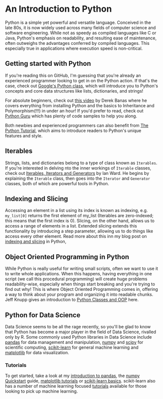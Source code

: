 # An Introduction to Python

Python is a simple yet powerful and versatile language. Conceived in the late 80s, it is now widely used across many fields of computer science and software engineering. While not as speedy as compiled languages like C or Java, Python's emphasis on readability, and resulting ease of maintenance, often outweighs the advantages conferred by compiled languages. This especially true in applications where execution speed is non-critical.

## Getting started with Python

If you're reading this on GitHub, I'm guessing that you're already an experienced programmer looking to get in on the Python action. If that's the case, check out [Google's Python class](https://developers.google.com/edu/python/), which will introduce you to Python's concepts and core data structures like lists, dictionaries, and strings!

For absolute beginners, check out [this video](https://www.youtube.com/watch?v=N4mEzFDjqtA) by Derek Banas where he covers everything from installing Python and the basics to Inheritance and Polymorphism(!!!) in under an hour! If you'd prefer to read, check out [Python Guru](http://thepythonguru.com/) which has plenty of code samples to help you along.

Both newbies and experienced programmers can also benefit from [The Python Tutorial](https://docs.python.org/3/tutorial/index.html), which aims to introduce readers to Python's unique features and style.

## Iterables

Strings, lists, and dictionaries belong to a type of class known as `Iterables`. If you're interested in delving nto the inner workings of `Iterable` classes, check out [Iterables, Iterators and Generators](https://excess.org/article/2013/02/itergen1/) by Ian Ward. He begins by explaining the `Iterable` class, then goes into the `Iterator` and `Generator` classes, both of which are powerful tools in Python.

## Indexing and Slicing

Accessing an element in a list using its index is known as indexing, e.g. `my_list[0]` returns the first element of my_list (Iterables are zero-indexed; this means that the first index is 0). Slicing, on the other hand, allows us to access a range of elements in a list. Extended slicing extends this functionality by introducing a step parameter, allowing us to do things like access every other element. Read more about this inn my blog post on [indexing and slicing](https://samsontmr.github.io/Slicing-and-Dicing/) in Python,

## Object Oriented Programming in Python

While Python is really useful for writing small scripts, often we want to use it to write whole applications. When this happens, having everything in one script (we call this procedural programming) will create huge problems readability-wise, especially when things start breaking and you're trying to find out why! This is where Object Oriented Programming comes in, offering a way to think about your program and organizing it into readable chunks. Jeff Knupp gives an introduction to [Python Classes and OOP](https://jeffknupp.com/blog/2014/06/18/improve-your-python-python-classes-and-object-oriented-programming/) here.


## Python for Data Science

Data Science seems to be all the rage recently, so you'll be glad to know that Python has become a major player in the field of Data Science, rivalled only by R. Some commonly used Python libraries in Data Science include [pandas](http://pandas.pydata.org/) for data management and manipulation, [numpy](http://www.numpy.org/) and [scipy](http://www.scipy.org/) for scientific computing, [scikit-learn](http://scikit-learn.org/) for general machine learning and [matplotlib](http://matplotlib.org/) for data visualization.

### Tutorials

To get started, take a look at my [introduction to pandas](https://samsontmr.github.io/Sentimental-Pandas/), the [numpy Quickstart](https://docs.scipy.org/doc/numpy-dev/user/quickstart.html) guide, [matplotlib tutorials](http://matplotlib.org/users/tutorials.html#introductory) or
[scikit-learn basics](http://scikit-learn.org/stable/tutorial/basic/tutorial.html). scikit-learn also has a number of machine learning focused [tutorials](http://scikit-learn.org/stable/tutorial/index.html) available for those looking to pick up machine learning.